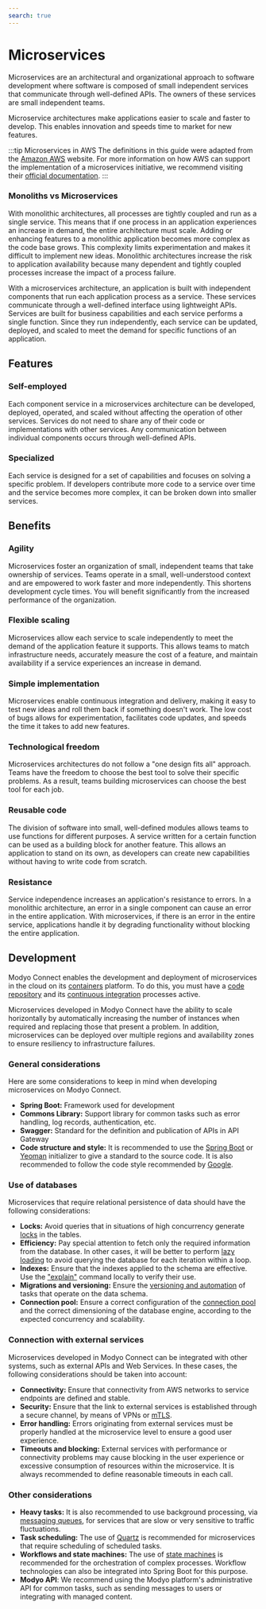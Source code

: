 ```yaml
---
search: true
---
```


# Microservices

Microservices are an architectural and organizational approach to software development where software is composed of small independent services that communicate through well-defined APIs. The owners of these services are small independent teams.

Microservice architectures make applications easier to scale and faster to develop. This enables innovation and speeds time to market for new features.


:::tip Microservices in AWS
The definitions in this guide were adapted from the [Amazon AWS](https://aws.amazon.com) website. For more information on how AWS can support the implementation of a microservices initiative, we recommend visiting their [official documentation](https://aws.amazon.com/microservices).
:::

### Monoliths vs Microservices

With monolithic architectures, all processes are tightly coupled and run as a single service. This means that if one process in an application experiences an increase in demand, the entire architecture must scale. Adding or enhancing features to a monolithic application becomes more complex as the code base grows. This complexity limits experimentation and makes it difficult to implement new ideas. Monolithic architectures increase the risk to application availability because many dependent and tightly coupled processes increase the impact of a process failure.

With a microservices architecture, an application is built with independent components that run each application process as a service. These services communicate through a well-defined interface using lightweight APIs. Services are built for business capabilities and each service performs a single function. Since they run independently, each service can be updated, deployed, and scaled to meet the demand for specific functions of an application.

## Features

### Self-employed

Each component service in a microservices architecture can be developed, deployed, operated, and scaled without affecting the operation of other services. Services do not need to share any of their code or implementations with other services. Any communication between individual components occurs through well-defined APIs.

### Specialized

Each service is designed for a set of capabilities and focuses on solving a specific problem. If developers contribute more code to a service over time and the service becomes more complex, it can be broken down into smaller services.

## Benefits

### Agility

Microservices foster an organization of small, independent teams that take ownership of services. Teams operate in a small, well-understood context and are empowered to work faster and more independently. This shortens development cycle times. You will benefit significantly from the increased performance of the organization.

### Flexible scaling

Microservices allow each service to scale independently to meet the demand of the application feature it supports. This allows teams to match infrastructure needs, accurately measure the cost of a feature, and maintain availability if a service experiences an increase in demand.

### Simple implementation

Microservices enable continuous integration and delivery, making it easy to test new ideas and roll them back if something doesn't work. The low cost of bugs allows for experimentation, facilitates code updates, and speeds the time it takes to add new features.

### Technological freedom

Microservices architectures do not follow a "one design fits all" approach. Teams have the freedom to choose the best tool to solve their specific problems. As a result, teams building microservices can choose the best tool for each job.

### Reusable code

The division of software into small, well-defined modules allows teams to use functions for different purposes. A service written for a certain function can be used as a building block for another feature. This allows an application to stand on its own, as developers can create new capabilities without having to write code from scratch.

### Resistance

Service independence increases an application's resistance to errors. In a monolithic architecture, an error in a single component can cause an error in the entire application. With microservices, if there is an error in the entire service, applications handle it by degrading functionality without blocking the entire application.


## Development

Modyo Connect enables the development and deployment of microservices in the cloud on its [containers](../components/infrastructure.md#containers) platform. To do this, you must have a [code repository](../components/development.md#code-repository) and its [continuous integration](../components/development.md#continuous-integration) processes active.

Microservices developed in Modyo Connect have the ability to scale horizontally by automatically increasing the number of instances when required and replacing those that present a problem. In addition, microservices can be deployed over multiple regions and availability zones to ensure resiliency to infrastructure failures.

### General considerations

Here are some considerations to keep in mind when developing microservices on Modyo Connect.

- **Spring Boot:** Framework used for development
- **Commons Library:** Support library for common tasks such as error handling, log records, authentication, etc.
- **Swagger:** Standard for the definition and publication of APIs in API Gateway
- **Code structure and style:** It is recommended to use the [Spring Boot](https://start.spring.io) or [Yeoman](https://yeoman.io/generators) initializer to give a standard to the source code. It is also recommended to follow the code style recommended by [Google](https://google.github.io/styleguide/javaguide.html).

### Use of databases

Microservices that require relational persistence of data should have the following considerations: 

- **Locks:** Avoid queries that in situations of high concurrency generate [locks](https://www.baeldung.com/jpa-pessimistic-locking) in the tables.
- **Efficiency:** Pay special attention to fetch only the required information from the database. In other cases, it will be better to perform [lazy loading](https://www.baeldung.com/hibernate-lazy-eager-loading) to avoid querying the database for each iteration within a loop.
- **Indexes:** Ensure that the indexes applied to the schema are effective. Use the ["explain"](https://dev.mysql.com/doc/refman/8.0/en/using-explain.html) command locally to verify their use.
- **Migrations and versioning:** Ensure the [versioning and automation](https://flywaydb.org) of tasks that operate on the data schema.
- **Connection pool:** Ensure a correct configuration of the [connection pool](https://www.baeldung.com/java-connection-pooling) and the correct dimensioning of the database engine, according to the expected concurrency and scalability.

### Connection with external services

Microservices developed in Modyo Connect can be integrated with other systems, such as external APIs and Web Services. In these cases, the following considerations should be taken into account:

- **Connectivity:** Ensure that connectivity from AWS networks to service endpoints are defined and stable.
- **Security:** Ensure that the link to external services is established through a secure channel, by means of VPNs or [mTLS](https://www.cloudflare.com/learning/access-management/what-is-mutual-tls/).
- **Error handling:** Errors originating from external services must be properly handled at the microservice level to ensure a good user experience.
- **Timeouts and blocking:** External services with performance or connectivity problems may cause blocking in the user experience or excessive consumption of resources within the microservice. It is always recommended to define reasonable timeouts in each call. 

### Other considerations

- **Heavy tasks:** It is also recommended to use background processing, via [messaging queues](../components/infrastructure.md#messaging-queues), for services that are slow or very sensitive to traffic fluctuations.
- **Task scheduling:** The use of [Quartz](https://www.baeldung.com/spring-quartz-schedule) is recommended for microservices that require scheduling of scheduled tasks.
- **Workflows and state machines:** The use of [state machines](https://www.baeldung.com/spring-state-machine) is recommended for the orchestration of complex processes. Workflow technologies can also be integrated into Spring Boot for this purpose.
- **Modyo API**: We recommend using the Modyo platform's administrative API for common tasks, such as sending messages to users or integrating with managed content.








